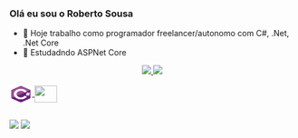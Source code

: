 ### Olá eu sou o Roberto Sousa



- 🔭 Hoje trabalho como programador freelancer/autonomo com C#, .Net, .Net Core
- 🌱 Estudadndo ASPNet Core

<div align="center">
  <a href="https://github.com/robertsousa">
  <img height="180em" src="https://github-readme-stats.vercel.app/api?username=robertsousa&show_icons=true&theme=dracula&include_all_commits=true&count_private=true"/>
  <img height="180em" src="https://github-readme-stats.vercel.app/api/top-langs/?username=robertsousa&layout=compact&langs_count=7&theme=dracula"/>
</div>
  <div style="display: inline_block"><br>  
  <img align="center" alt="" height="30" width="40" src="https://raw.githubusercontent.com/devicons/devicon/master/icons/csharp/csharp-original.svg"> 
  <img align="center" alt="" height="30" width="40" src="https://cdn.jsdelivr.net/gh/devicons/devicon/icons/mysql/mysql-original-wordmark.svg">   
</div>  

##
  
  <div>       
  <a href = "mailto:robert6257@gmail.com"><img src="https://img.shields.io/badge/-Gmail-%23333?style=for-the-badge&logo=gmail&logoColor=white" target="_blank"></a>
  <a href="https://www.linkedin.com/in/robertsousa" target="_blank"><img src="https://img.shields.io/badge/-LinkedIn-%230077B5?style=for-the-badge&logo=linkedin&logoColor=white" target="_blank"></a> 
  </div>
  
  ##
